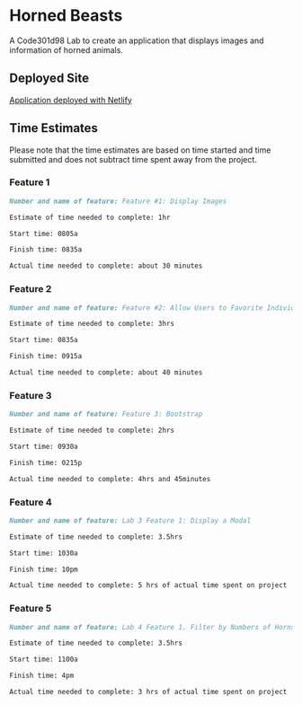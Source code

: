 # Horned Beasts

A Code301d98 Lab to create an application that displays images and information of horned animals.

## Deployed Site

[Application deployed with Netlify](https://frolicking-beasts670.netlify.app/)

## Time Estimates

Please note that the time estimates are based on time started and time submitted and does not subtract time spent away from the project.

### Feature 1

``` markdown
Number and name of feature: Feature #1: Display Images

Estimate of time needed to complete: 1hr

Start time: 0805a

Finish time: 0835a

Actual time needed to complete: about 30 minutes
```

### Feature 2

``` markdown
Number and name of feature: Feature #2: Allow Users to Favorite Individual Beasts

Estimate of time needed to complete: 3hrs

Start time: 0835a

Finish time: 0915a

Actual time needed to complete: about 40 minutes
```

### Feature 3

``` markdown
Number and name of feature: Feature 3: Bootstrap

Estimate of time needed to complete: 2hrs

Start time: 0930a

Finish time: 0215p

Actual time needed to complete: 4hrs and 45minutes
```

### Feature 4

``` markdown
Number and name of feature: Lab 3 Feature 1: Display a Modal

Estimate of time needed to complete: 3.5hrs

Start time: 1030a

Finish time: 10pm

Actual time needed to complete: 5 hrs of actual time spent on project
```

### Feature 5

``` markdown
Number and name of feature: Lab 4 Feature 1. Filter by Numbers of Horns

Estimate of time needed to complete: 3.5hrs

Start time: 1100a

Finish time: 4pm

Actual time needed to complete: 3 hrs of actual time spent on project
```

